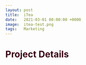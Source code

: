 ```yaml
---
layout: post
title:  iTea
date:   2021-03-01 00:00:00 +0000
image:  itea-test.png
tags:   Marketing
---
```

<h1 style="color:#3c0919;">Project Details</h1>
